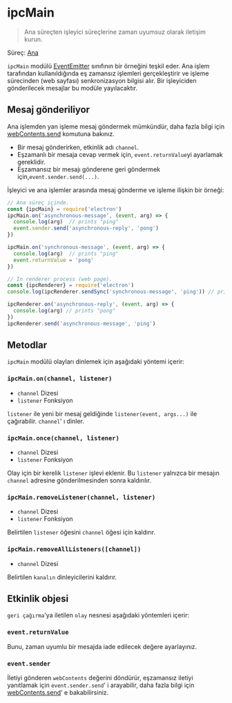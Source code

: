 # ipcMain

> Ana süreçten işleyici süreçlerine zaman uyumsuz olarak iletişim kurun.

Süreç: [Ana](../glossary.md#main-process)

`ipcMain` modülü [EventEmitter](https://nodejs.org/api/events.html#events_class_eventemitter) sınıfının bir örneğini teşkil eder. Ana işlem tarafından kullanıldığında eş zamansız işlemleri gerçekleştirir ve işleme sürecinden (web sayfası) senkronizasyon bilgisi alır. Bir işleyiciden gönderilecek mesajlar bu modüle yayılacaktır.

## Mesaj gönderiliyor

Ana işlemden yan işleme mesaj göndermek mümkündür, daha fazla bilgi için [webContents.send](web-contents.md#webcontentssendchannel-arg1-arg2-) komutuna bakınız.

* Bir mesaj gönderirken, etkinlik adı `channel`.
* Eşzamanlı bir mesaja cevap vermek için, `event.returnValue`yi ayarlamak gereklidir.
* Eşzamansız bir mesajı gönderene geri göndermek için,`event.sender.send(...)`.

İşleyici ve ana işlemler arasında mesaj gönderme ve işleme ilişkin bir örneği:

```javascript
// Ana süreç içinde.
const {ipcMain} = require('electron')
ipcMain.on('asynchronous-message', (event, arg) => {
  console.log(arg)  // prints "ping"
  event.sender.send('asynchronous-reply', 'pong')
})

ipcMain.on('synchronous-message', (event, arg) => {
  console.log(arg)  // prints "ping"
  event.returnValue = 'pong'
})
```

```javascript
// In renderer process (web page).
const {ipcRenderer} = require('electron')
console.log(ipcRenderer.sendSync('synchronous-message', 'ping')) // prints "pong"

ipcRenderer.on('asynchronous-reply', (event, arg) => {
  console.log(arg) // prints "pong"
})
ipcRenderer.send('asynchronous-message', 'ping')
```

## Metodlar

`ipcMain` modülü olayları dinlemek için aşağıdaki yöntemi içerir:

### `ipcMain.on(channel, listener)`

* `channel` Dizesi
* `listener` Fonksiyon

`listener` ile yeni bir mesaj geldiğinde `listener(event, args...)` ile çağırabilir. `channel`' ı dinler.

### `ipcMain.once(channel, listener)`

* `channel` Dizesi
* `listener` Fonksiyon

Olay için bir kerelik `listener` işlevi eklenir. Bu `listener` yalnızca bir mesajın `channel` adresine gönderilmesinden sonra kaldırılır.

### `ipcMain.removeListener(channel, listener)`

* `channel` Dizesi
* `listener` Fonksiyon

Belirtilen `listener` öğesini `channel` öğesi için kaldırır.

### `ipcMain.removeAllListeners([channel])`

* `channel` Dizesi

Belirtilen `kanalın` dinleyicilerini kaldırır.

## Etkinlik objesi

`geri çağırma`'ya iletilen `olay` nesnesi aşağıdaki yöntemleri içerir:

### `event.returnValue`

Bunu, zaman uyumlu bir mesajda iade edilecek değere ayarlayınız.

### `event.sender`

İletiyi gönderen `webContents` değerini döndürür, eşzamansız iletiyi yanıtlamak için `event.sender.send`' i arayabilir, daha fazla bilgi için [webContents.send](web-contents.md#webcontentssendchannel-arg1-arg2-)' e bakabilirsiniz.